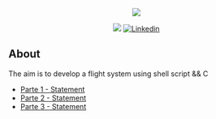 <p align="center">
    <img src="https://github.com/rrofly/rrofly/blob/main/images/rgb_iscte_en_horizontal_positive.jpg"/>
</p>

<p align="center">
<img src="https://img.shields.io/badge/State-Finished-blue"/>
<a href='https://www.linkedin.com/in/rofly' target="_blank"><img alt='Linkedin' src='https://img.shields.io/badge/LinkedIn-100000?style=flat-square&logo=Linkedin&logoColor=white&labelColor=0A66C2&color=0A66C2'/></a>
</p>

## About
The aim is to develop a flight system using shell script && C
* [Parte 1 - Statement](https://github.com/itsrofly/iscte-iscteflight/blob/main/parte-1/Statement.pdf)
* [Parte 2 - Statement](https://github.com/itsrofly/iscte-iscteflight/blob/main/parte-2/Statement.pdf)
* [Parte 3 - Statement](https://github.com/itsrofly/iscte-iscteflight/blob/main/parte-3/Statement.pdf)
